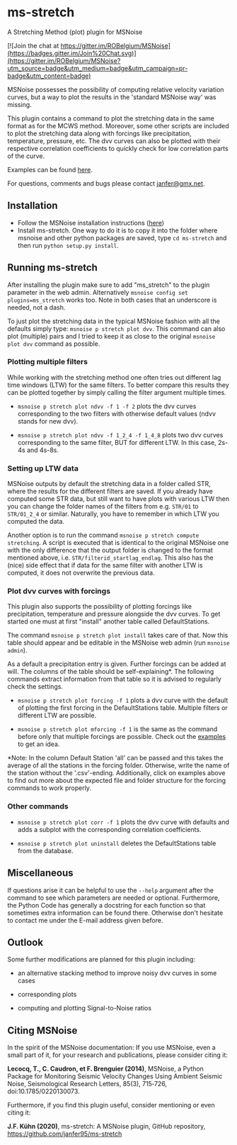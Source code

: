 # ms-stretch
A Stretching Method (plot) plugin for MSNoise

[![Join the chat at https://gitter.im/ROBelgium/MSNoise](https://badges.gitter.im/Join%20Chat.svg)](https://gitter.im/ROBelgium/MSNoise?utm_source=badge&utm_medium=badge&utm_campaign=pr-badge&utm_content=badge)

MSNoise possesses the possibility of computing relative velocity variation
curves, but a way to plot the results in the 'standard MSNoise way' was
missing.

This plugin contains a command to plot the stretching data in the same
format as for the MCWS method. Moreover, some other scripts are included
to plot the stretching data along with forcings like precipitation,
temperature, pressure, etc. The dvv curves can also be plotted with
their respective correlation coefficients to quickly check for low
correlation parts of the curve.

Examples can be found [here](https://github.com/janfer95/ms-stretch-examples/tree/master).

For questions, comments and bugs please contact janfer@gmx.net.

## Installation
* Follow the MSNoise installation instructions ([here](http://msnoise.org/doc/installation.html))
* Install ms-stretch. One way to do it is to copy it into the folder where
msnoise and other python packages are saved, type ``cd ms-stretch`` and then
run ``python setup.py install``.

## Running ms-stretch

After installing the plugin make sure to add "ms_stretch" to the plugin
parameter in the web admin. Alternatively ``msnoise config set plugins=ms_stretch``
works too. Note in both cases that an underscore is needed, not a dash.

To just plot the stretching data in the typical MSNoise fashion with all
the defaults simply type: ``msnoise p stretch plot dvv``. This command
can also plot (multiple) pairs and I tried to keep it as close to the
original ``msnoise plot dvv`` command as possible.


### Plotting multiple filters

While working with the stretching method one often tries out different lag
time windows (LTW) for the same filters. To better compare this results they can be
plotted together by simply calling the filter argument multiple times.

* ``msnoise p stretch plot ndvv -f 1 -f 2`` plots the dvv curves corresponding to the two filters with otherwise default values (ndvv stands for new dvv).

* ``msnoise p stretch plot ndvv -f 1_2_4 -f 1_4_8`` plots two dvv curves corresponding
to the same filter, BUT for different LTW. In this case, 2s-4s and 4s-8s.

### Setting up LTW data

MSNoise outputs by default the stretching data in a folder called STR, where
the results for the different filters are saved. If you already have computed
some STR data, but still want to have plots with various LTW then you can
change the folder names of the filters from e.g. ``STR/01`` to ``STR/01_2_4``
or similar. Naturally, you have to remember in which LTW you computed the data.

Another option is to run the command ``msnoise p stretch compute stretching``. A script
is executed that is identical to the original MSNoise one with the only
difference that the output folder is changed to the format mentioned above, i.e.
``STR/filterid_startlag_endlag``. This also has the (nice) side effect that if
data for the same filter with another LTW is computed, it does not overwrite
the previous data.

### Plot dvv curves with forcings

This plugin also supports the possibility of plotting forcings like
precipitation, temperature and pressure alongside the dvv curves. To get
started one must at first "install" another table called DefaultStations.

The command ``msnoise p stretch plot install`` takes care of that. Now this table
should appear and be editable in the MSNoise web admin (run ``msnoise admin``).  

As a default a precipitation entry is given. Further forcings can be added at
will. The columns of the table should be self-explaining*. The following commands
extract information from that table so it is advised to regularly check the
settings.  

* ``msnoise p stretch plot forcing -f 1`` plots a dvv curve with the default of
plotting the first forcing in the DefaultStations table. Multiple filters or
different LTW are possible.

* ``msnoise p stretch plot mforcing -f 1`` is the same as the command before only
that multiple forcings are possible. Check out the [examples](https://github.com/janfer95/ms-stretch-examples/tree/master) to get an idea.


*Note: In the column Default Station 'all' can be passed and this takes the
average of all the stations in the forcing folder. Otherwise, write the
name of the station without the '.csv'-ending. Additionally, click on examples
above to find out more about the expected file and folder structure for the
forcing commands to work properly.

### Other commands

* ``msnoise p stretch plot corr -f 1`` plots the dvv curve with defaults and adds a
subplot with the corresponding correlation coefficients.

* ``msnoise p stretch plot uninstall`` deletes the DefaultStations table from the
database.

## Miscellaneous

If questions arise it can be helpful to use the ``--help`` argument after
the command to see which parameters are needed or optional. Furthermore,
the Python Code has generally a docstring for each function so that sometimes
extra information can be found there. Otherwise don't hesitate to contact me
under the E-mail address given before.

## Outlook

Some further modifications are planned for this plugin including:

* an alternative stacking method to improve noisy dvv curves in some cases

* corresponding plots

* computing and plotting Signal-to-Noise ratios

## Citing MSNoise

In the spirit of the MSNoise documentation:
If you use MSNoise, even a small part of it, for your research and publications, please consider citing it:

**Lecocq, T., C. Caudron, et F. Brenguier (2014)**, MSNoise, a Python Package for Monitoring Seismic Velocity Changes Using Ambient Seismic Noise, Seismological Research Letters, 85(3), 715‑726, doi:10.1785/0220130073.

Furthermore, if you find this plugin useful, consider mentioning or even citing it:

**J.F. Kühn (2020)**, ms-stretch: A MSNoise plugin, GitHub repository, https://github.com/janfer95/ms-stretch

